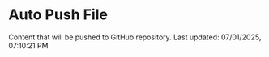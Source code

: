 # Auto Push File

Content that will be pushed to GitHub repository.
Last updated: 07/01/2025, 07:10:21 PM